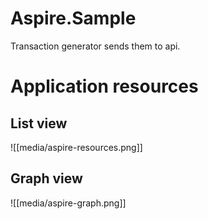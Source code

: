 # Aspire.Sample

Transaction generator sends them to api.

# Application resources 

## List view
![[media/aspire-resources.png]]

## Graph view
![[media/aspire-graph.png]]
